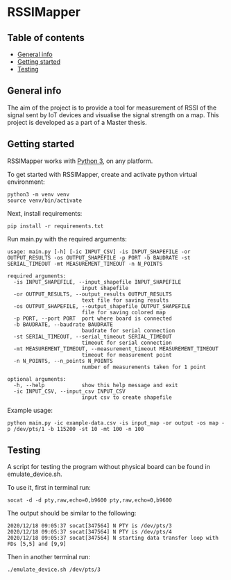 # RSSIMapper

## Table of contents
* [General info](#general-info)
* [Getting started](#getting-started)
* [Testing](#testing)

## General info
The aim of the project is to provide a tool for measurement of RSSI of the signal sent by IoT devices and visualise the signal strength on a map. This project is developed as a part of a Master thesis.

## Getting started

RSSIMapper works with [Python 3](https://www.python.org/downloads/), on any platform.

To get started with RSSIMapper, create and activate python virtual environment:

```
python3 -m venv venv
source venv/bin/activate
```

Next, install requirements:

```
pip install -r requirements.txt
```

Run main.py with the required arguments:

```
usage: main.py [-h] [-ic INPUT_CSV] -is INPUT_SHAPEFILE -or OUTPUT_RESULTS -os OUTPUT_SHAPEFILE -p PORT -b BAUDRATE -st SERIAL_TIMEOUT -mt MEASUREMENT_TIMEOUT -n N_POINTS

required arguments:
  -is INPUT_SHAPEFILE, --input_shapefile INPUT_SHAPEFILE
                        input shapefile
  -or OUTPUT_RESULTS, --output_results OUTPUT_RESULTS
                        text file for saving results
  -os OUTPUT_SHAPEFILE, --output_shapefile OUTPUT_SHAPEFILE
                        file for saving colored map
  -p PORT, --port PORT  port where board is connected
  -b BAUDRATE, --baudrate BAUDRATE
                        baudrate for serial connection
  -st SERIAL_TIMEOUT, --serial_timeout SERIAL_TIMEOUT
                        timeout for serial connection
  -mt MEASUREMENT_TIMEOUT, --measurement_timeout MEASUREMENT_TIMEOUT
                        timeout for measurement point
  -n N_POINTS, --n_points N_POINTS
                        number of measurements taken for 1 point

optional arguments:
  -h, --help            show this help message and exit
  -ic INPUT_CSV, --input_csv INPUT_CSV
                        input csv to create shapefile
```

Example usage:

```
python main.py -ic example-data.csv -is input_map -or output -os map -p /dev/pts/1 -b 115200 -st 10 -mt 100 -n 100
```

## Testing

A script for testing the program without physical board can be found in emulate_device.sh.

To use it, first in terminal run:

```
socat -d -d pty,raw,echo=0,b9600 pty,raw,echo=0,b9600
```

The output should be similar to the following:

```
2020/12/18 09:05:37 socat[347564] N PTY is /dev/pts/3
2020/12/18 09:05:37 socat[347564] N PTY is /dev/pts/4
2020/12/18 09:05:37 socat[347564] N starting data transfer loop with FDs [5,5] and [9,9]
```

Then in another terminal run:

```
./emulate_device.sh /dev/pts/3
```
